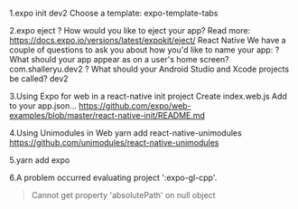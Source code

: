 1.expo init dev2
Choose a template: expo-template-tabs

2.expo eject
? How would you like to eject your app?
  Read more: https://docs.expo.io/versions/latest/expokit/eject/ React Native
We have a couple of questions to ask you about how you'd like to name your app:
? What should your app appear as on a user's home screen? com.shalleryu.dev2
? What should your Android Studio and Xcode projects be called? dev2

3.Using Expo for web in a react-native init project
Create index.web.js
Add to your app.json...
https://github.com/expo/web-examples/blob/master/react-native-init/README.md

4.Using Unimodules in Web
yarn add react-native-unimodules
https://github.com/unimodules/react-native-unimodules

5.yarn add expo

6.A problem occurred evaluating project ':expo-gl-cpp'.
> Cannot get property 'absolutePath' on null object